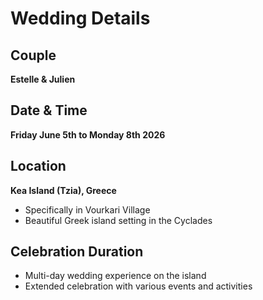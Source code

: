 # Wedding Details

## Couple
**Estelle & Julien**

## Date & Time
**Friday June 5th to Monday 8th 2026**

## Location
**Kea Island (Tzia), Greece**
- Specifically in Vourkari Village
- Beautiful Greek island setting in the Cyclades

## Celebration Duration
- Multi-day wedding experience on the island
- Extended celebration with various events and activities